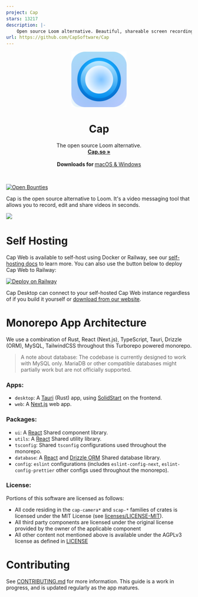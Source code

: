 ```yaml
---
project: Cap
stars: 13217
description: |-
    Open source Loom alternative. Beautiful, shareable screen recordings.
url: https://github.com/CapSoftware/Cap
---
```


<p align="center">
  <p align="center">
   <img width="150" height="150" src="https://github.com/CapSoftware/Cap/blob/main/apps/desktop/src-tauri/icons/Square310x310Logo.png" alt="Logo">
  </p>
	<h1 align="center"><b>Cap</b></h1>
	<p align="center">
		The open source Loom alternative.
    <br />
    <a href="https://cap.so"><strong>Cap.so »</strong></a>
    <br />
    <br />
    <b>Downloads for </b>
		<a href="https://cap.so/download">macOS & Windows</a>
    <br />
  </p>
</p>
<br/>

[![Open Bounties](https://img.shields.io/endpoint?url=https%3A%2F%2Fconsole.algora.io%2Fapi%2Fshields%2FCapSoftware%2Fbounties%3Fstatus%3Dopen)](https://console.algora.io/org/CapSoftware/bounties?status=open)

Cap is the open source alternative to Loom. It's a video messaging tool that allows you to record, edit and share videos in seconds.

<img src="https://raw.githubusercontent.com/CapSoftware/Cap/refs/heads/main/apps/web/public/landing-cover.png"/>

# Self Hosting

Cap Web is available to self-host using Docker or Railway, see our [self-hosting docs](https://cap.so/docs/self-hosting) to learn more.
You can also use the button below to deploy Cap Web to Railway:

[![Deploy on Railway](https://railway.com/button.svg)](https://railway.com/new/template/PwpGcf)

Cap Desktop can connect to your self-hosted Cap Web instance regardless of if you build it yourself or [download from our website](https://cap.so/download).

# Monorepo App Architecture

We use a combination of Rust, React (Next.js), TypeScript, Tauri, Drizzle (ORM), MySQL, TailwindCSS throughout this Turborepo powered monorepo.

> A note about database: The codebase is currently designed to work with MySQL only. MariaDB or other compatible databases might partially work but are not officially supported.

### Apps:

- `desktop`: A [Tauri](https://tauri.app) (Rust) app, using [SolidStart](https://start.solidjs.com) on the frontend.
- `web`: A [Next.js](https://nextjs.org) web app.

### Packages:

- `ui`: A [React](https://reactjs.org) Shared component library.
- `utils`: A [React](https://reactjs.org) Shared utility library.
- `tsconfig`: Shared `tsconfig` configurations used throughout the monorepo.
- `database`: A [React](https://reactjs.org) and [Drizzle ORM](https://orm.drizzle.team/) Shared database library.
- `config`: `eslint` configurations (includes `eslint-config-next`, `eslint-config-prettier` other configs used throughout the monorepo).

### License:
Portions of this software are licensed as follows:

- All code residing in the `cap-camera*` and `scap-*` families of crates is licensed under the MIT License (see [licenses/LICENSE-MIT](https://github.com/CapSoftware/Cap/blob/main/licenses/LICENSE-MIT)).
- All third party components are licensed under the original license provided by the owner of the applicable component
- All other content not mentioned above is available under the AGPLv3 license as defined in [LICENSE](https://github.com/CapSoftware/Cap/blob/main/LICENSE)
  
# Contributing

See [CONTRIBUTING.md](CONTRIBUTING.md) for more information. This guide is a work in progress, and is updated regularly as the app matures.

